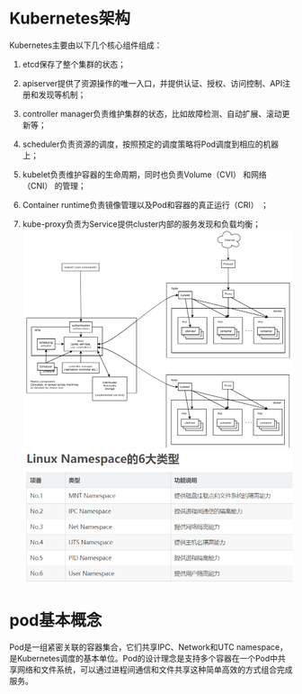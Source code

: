 # Kubernetes架构

Kubernetes主要由以下几个核心组件组成：

1. etcd保存了整个集群的状态；
2. apiserver提供了资源操作的唯一入口，并提供认证、授权、访问控制、API注册和发现等机制；
3. controller manager负责维护集群的状态，比如故障检测、自动扩展、滚动更新等；
4. scheduler负责资源的调度，按照预定的调度策略将Pod调度到相应的机器上；

5. kubelet负责维护容器的生命周期，同时也负责Volume（CVI） 和网络（CNI） 的管理；

6. Container runtime负责镜像管理以及Pod和容器的真正运行（CRI） ；

7. kube-proxy负责为Service提供cluster内部的服务发现和负载均衡；![](/assets/import.png)![](/assets/import1.png)

# pod基本概念

Pod是一组紧密关联的容器集合，它们共享IPC、Network和UTC namespace，是Kubernetes调度的基本单位。Pod的设计理念是支持多个容器在一个Pod中共享网络和文件系统，可以通过进程间通信和文件共享这种简单高效的方式组合完成服务。

